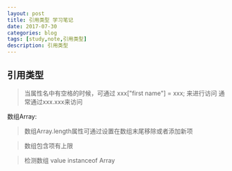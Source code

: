 ```yaml
---
layout: post
title: 引用类型 学习笔记
date: 2017-07-30
categories: blog
tags: [study,note,引用类型]
description: 引用类型
---
```


## 引用类型
>当属性名中有空格的时候，可通过 xxx["first name"] = xxx; 来进行访问 通常通过xxx.xxx来访问

数组Array:

>数组Array.length属性可通过设置在数组末尾移除或者添加新项

>数组包含项有上限

>检测数组 value instanceof Array
